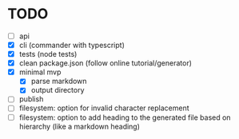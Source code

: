 # TODO

- [ ] api
- [x] cli (commander with typescript)
- [x] tests (node tests)
- [x] clean package.json (follow online tutorial/generator)
- [x] minimal mvp
  - [x] parse markdown
  - [x] output directory
- [ ] publish
- [ ] filesystem: option for invalid character replacement
- [ ] filesystem: option to add heading to the generated file based on hierarchy (like a markdown heading)
